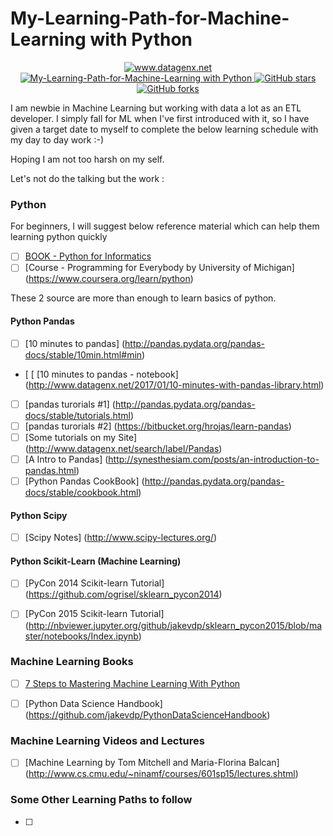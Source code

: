 # My-Learning-Path-for-Machine-Learning with Python

  
  <p align="center">
    <a href="http://www.datagenx.net">
    <img alt="www.datagenx.net" src="https://img.shields.io/badge/datagenx--blue.svg">
  </a>
  <a href="https://github.com/atulsingh0/My-Learning-Path-for-Machine-Learning">
    <img alt="My-Learning-Path-for-Machine-Learning with Python" src="https://img.shields.io/badge/Learning%20Path-Machine%20Learning-blue.svg">
  </a>
  <a href="https://github.com/atulsingh0/My-Learning-Path-for-Machine-Learning/stargazers">
    <img alt="GitHub stars" src="https://img.shields.io/github/stars/atulsingh0/My-Learning-Path-for-Machine-Learning.svg">
  </a>
  <a href="https://github.com/atulsingh0/My-Learning-Path-for-Machine-Learning/network">
    <img alt="GitHub forks" src="https://img.shields.io/github/forks/atlsingh0/My-Learning-Path-for-Machine-Learning.svg">
  </a>
</p>

I am newbie in Machine Learning but working with data a lot as an ETL developer. I simply fall for ML when I've first introduced with it, so I have given a target date to myself to complete the below learning schedule with my day to day work :-)

Hoping I am not too harsh on my self.

Let's not do the talking but the work :


### Python
For beginners, I will suggest below reference material which can help them learning python quickly
- [ ] [BOOK - Python for Informatics](www.pythonlearn.com/book_007.pdf)
- [ ] [Course - Programming for Everybody by University of Michigan] (https://www.coursera.org/learn/python)

These 2 source are more than enough to learn basics of python.

#### Python Pandas
- [ ] [10 minutes to pandas] (http://pandas.pydata.org/pandas-docs/stable/10min.html#min)
- [ [ [10 minutes to pandas - notebook] (http://www.datagenx.net/2017/01/10-minutes-with-pandas-library.html)
- [ ] [pandas turorials #1] (http://pandas.pydata.org/pandas-docs/stable/tutorials.html)
- [ ] [pandas turorials #2] (https://bitbucket.org/hrojas/learn-pandas)
- [ ] [Some tutorials on my Site] (http://www.datagenx.net/search/label/Pandas)
- [ ] [A Intro to Pandas] (http://synesthesiam.com/posts/an-introduction-to-pandas.html)
- [ ] [Python Pandas CookBook] (http://pandas.pydata.org/pandas-docs/stable/cookbook.html)

#### Python Scipy
- [ ] [Scipy Notes] (http://www.scipy-lectures.org/)

#### Python Scikit-Learn (Machine Learning)
- [ ] [PyCon 2014 Scikit-learn Tutorial] (https://github.com/ogrisel/sklearn_pycon2014)
- [ ] [PyCon 2015 Scikit-learn Tutorial] (http://nbviewer.jupyter.org/github/jakevdp/sklearn_pycon2015/blob/master/notebooks/Index.ipynb) 




### Machine Learning Books
- [ ] [7 Steps to Mastering Machine Learning With Python](http://www.kdnuggets.com/2015/11/seven-steps-machine-learning-python.html)
- [ ] [Python Data Science Handbook] (https://github.com/jakevdp/PythonDataScienceHandbook)


### Machine Learning Videos and Lectures
- [ ] [Machine Learning by Tom Mitchell and Maria-Florina Balcan] (http://www.cs.cmu.edu/~ninamf/courses/601sp15/lectures.shtml)


### Some Other Learning Paths to follow
- [ ]




